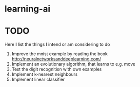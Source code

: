 # learning-ai
# TODO
Here I list the things I intend or am considering to do
1. Improve the mnist example by reading the book http://neuralnetworksanddeeplearning.com/
2. Implement an evolutionary algorithm, that learns to e.g. move
3. Test the digit recognition with own examples
4. Implement k-nearest neighbours
5. Implement linear classifier
